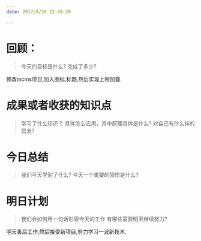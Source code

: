 ```yaml
---
date: 2017/8/28 22:48:20

---
```


# 回顾：
> 今天的目标是什么?
> 完成了多少?

修改mcms项目,加入图标,标题,然后实现上啦加载


# 成果或者收获的知识点
> 学习了什么知识？
> 具体怎么应用，其中原理具体是什么?
> 对自己有什么样的启发?



# 今日总结
> 我们今天学到了什么?
> 今天一个重要的领悟是什么?



# 明日计划
> 我们会如何用一句话形容今天的工作
> 有哪些需要明天继续努力?

明天善后工作,然后接受新项目,努力学习一波新技术.
